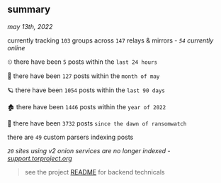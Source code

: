 
## summary
_may 13th, 2022_

currently tracking `103` groups across `147` relays & mirrors - _`54` currently online_

⏲ there have been `5` posts within the `last 24 hours`

🦈 there have been `127` posts within the `month of may`

🪐 there have been `1054` posts within the `last 90 days`

🏚 there have been `1446` posts within the `year of 2022`

🦕 there have been `3732` posts `since the dawn of ransomwatch`

there are `49` custom parsers indexing posts

_`20` sites using v2 onion services are no longer indexed - [support.torproject.org](https://support.torproject.org/onionservices/v2-deprecation/)_

> see the project [README](https://github.com/thetanz/ransomwatch#ransomwatch--) for backend technicals
